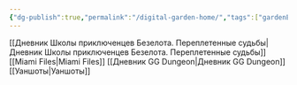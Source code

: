 ```yaml
---
{"dg-publish":true,"permalink":"/digital-garden-home/","tags":["gardenEntry"]}
---
```


[[Дневник Школы приключенцев Безелота. Переплетенные судьбы\|Дневник Школы приключенцев Безелота. Переплетенные судьбы]]
[[Miami Files\|Miami Files]]
[[Дневник GG Dungeon\|Дневник GG Dungeon]]
[[Уаншоты\|Уаншоты]]

